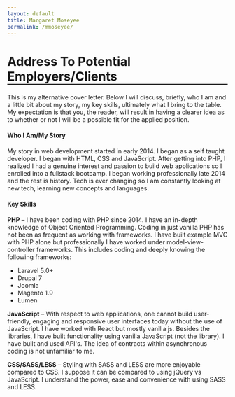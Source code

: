 ```yaml
---
layout: default
title: Margaret Moseyee
permalink: /mmoseyee/
---
```


<h1 style="border-bottom: 2px solid; margin-bottom: 20px;">Address To Potential Employers/Clients</h1>

<p>This is my alternative cover letter. Below I will discuss, briefly, who I am and a little bit about my story, my key skills, ultimately what I bring to the table. My expectation is that you, the reader, will result in having a clearer idea as to whether or not I will be a possible fit for the applied position.</p>

<h4>Who I Am/My Story</h4>

<p>My story in web development started in early 2014. I began as a self taught developer. I began with HTML, CSS and JavaScript. After getting into PHP, I realized I had a genuine interest and passion to build web applications so I enrolled into a fullstack bootcamp. I began working professionally late 2014 and the rest is history. Tech is ever changing so I am constantly looking at new tech, learning new concepts and languages.</p>

<h4>Key Skills</h4>

<p><span class="post-link" style="font-weight: bold;">PHP</span> – I have been coding with PHP since 2014. I have an in-depth knowledge of Object Oriented Programming. Coding in just vanilla PHP has not been as frequent as working with frameworks. I have built example MVC with PHP alone but professionally I have worked under model-view-controller frameworks. This includes coding and deeply knowing the following frameworks:

<ul class="list-group">
    <li class="list-group-item">Laravel 5.0+</li>
    <li class="list-group-item">Drupal 7</li>
    <li class="list-group-item">Joomla</li>
    <li class="list-group-item">Magento 1.9</li>
    <li class="list-group-item">Lumen</li>
</ul>
</p>
<p><span class="post-link" style="font-weight: bold;">JavaScript</span> – With respect to web applications, one cannot build user-friendly, engaging and responsive user interfaces today without the use of JavaScript. I have worked with React but mostly vanilla js. Besides the libraries, I have built functionality using vanilla JavaScript (not the library). I have built and used API's. The idea of contracts within asynchronous coding is not unfamiliar to me.</p>

<p><span class="post-link" style="font-weight: bold;">CSS/SASS/LESS</span> – Styling with SASS and LESS are more enjoyable compared to CSS. I suppose it can be compared to using jQuery vs JavaScript. I understand the power, ease and convenience with using SASS and LESS.</p> 